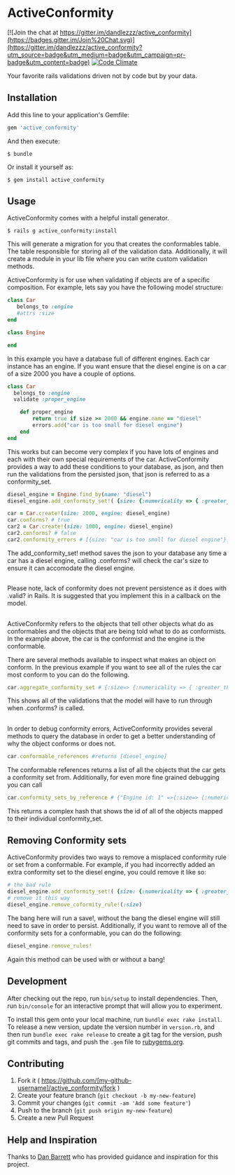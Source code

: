 # ActiveConformity

[![Join the chat at https://gitter.im/dandlezzz/active_conformity](https://badges.gitter.im/Join%20Chat.svg)](https://gitter.im/dandlezzz/active_conformity?utm_source=badge&utm_medium=badge&utm_campaign=pr-badge&utm_content=badge)
[![Code Climate](https://codeclimate.com/github/dandlezzz/active_conformity/badges/gpa.svg)](https://codeclimate.com/github/dandlezzz/active_conformity)

Your favorite rails validations driven not by code but by your data.

## Installation

Add this line to your application's Gemfile:

```ruby
gem 'active_conformity'
```

And then execute:

    $ bundle

Or install it yourself as:

    $ gem install active_conformity

## Usage

ActiveConformity comes with a helpful install generator.

	$ rails g active_conformity:install

 This will generate a migration for you that creates the conformables table. The table responsible for storing all of the validation data. Additionally, it will create a module in your lib file where you can write custom validation methods.


 ActiveConformity is for use when validating if objects are of a specific composition.
 For example, lets say you have the following model structure:

 ```ruby
 class Car
 	belongs_to :engine
 	#attrs :size
 end

 class Engine

 end
 ```

In this example you have a database full of different engines. Each car instance has an engine. If you want ensure that the diesel engine is on a car of a size 2000 you have a couple of options.

```ruby
class Car
  belongs_to :engine
  validate :proper_engine

    def proper_engine
    	return true if size >= 2000 && engine.name == "diesel"
        errors.add("car is too small for diesel engine")
    end
end

```

This works but can become very complex if you have lots of engines and each with their own special requirements of the car. ActiveConformity provides a way to add these conditions to your database, as json, and then run the validations from the persisted json, that json is referred to as a conformity_set.

```ruby
diesel_engine = Engine.find_by(name: "diesel")
diesel_engine.add_conformity_set!( {size: {:numericality => { :greater_than => 2000} } }, conformist_type: "Car")

car = Car.create!(size: 2000, engine: diesel_engine)
car.conforms? # true
car2 = Car.create!(size: 1000, engine: diesel_engine)
car2.conforms? # false
car2.conformity_errors # [{size: "car is too small for diesel engine"}]

```

The add_conformity_set! method saves the json to your database any time  a car has a diesel engine, calling .conforms? will check the car's size to ensure it can accomodate the diesel engine.

##

Please note, lack of conformity does not prevent persistence as it does with .valid? in Rails. It is suggested that you implement this in a callback on the model.

##

ActiveConformity refers to the objects that tell other objects what do as conformables and the objects that are being told what to do as conformists. In the example above, the car is the conformist and the engine is the conformable.

There are several methods available to inspect what makes an object on conform. In the previous example if you want to see all of the rules the car most conform to you can do the following.

```ruby
car.aggregate_conformity_set # {:size=> {:numericality => { :greater_than => 2000} } }
```


This shows all of the validations that the model will have to run through when .conforms? is called.

##

In order to debug conformity errors, ActiveConformity provides several methods to query the database in order to get a better understanding of why the object conforms or does not.

```ruby
car.conformable_references #returns [diesel_engine]
```
The conformable references returns a list of all the objects that the car gets a conformity set from. Additionally, for even more fine grained debugging you can call

```ruby
car.conformity_sets_by_reference # {"Engine id: 1" =>{:size=> {:numericality => { :greater_than => 2000} } } }
```
This returns a complex hash that shows the id of all of the objects mapped to their individual conformity_set.

## Removing Conformity sets

ActiveConformity provides two ways to remove a misplaced conformity rule or set from a conformable. For example, if you had incorrectly added an extra conformity set to the diesel engine, you could remove it like so:

```ruby
# the bad rule
diesel_engine.add_conformity_set!( {size: {:numericality => { :greater_than => 999999} } }, conformist_type: "Car")
# remove it this way
diesel_engine.remove_coformity_rule!(:size)

```
The bang here will run a save!, without the bang the diesel engine will still need to save in order to persist. Additionally, if you want to remove all of the conformity sets for a conformable, you can do the following:

```ruby
diesel_engine.remove_rules!
```
Again this method can be used with or without a bang!

##
## Development

After checking out the repo, run `bin/setup` to install dependencies. Then, run `bin/console` for an interactive prompt that will allow you to experiment.

To install this gem onto your local machine, run `bundle exec rake install`. To release a new version, update the version number in `version.rb`, and then run `bundle exec rake release` to create a git tag for the version, push git commits and tags, and push the `.gem` file to [rubygems.org](https://rubygems.org).

## Contributing

1. Fork it ( https://github.com/[my-github-username]/active_conformity/fork )
2. Create your feature branch (`git checkout -b my-new-feature`)
3. Commit your changes (`git commit -am 'Add some feature'`)
4. Push to the branch (`git push origin my-new-feature`)
5. Create a new Pull Request


## Help and Inspiration
Thanks to [Dan Barrett](https://github.com/thoughtpunch) who has provided guidance and inspiration for this project.
